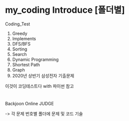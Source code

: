# my_coding Introduce [폴더별]

Coding_Test
1. Greedy
2. Implements
3. DFS/BFS
4. Sorting
5. Search
6. Dynamic Programming
7. Shortest Path
8. Graph
9. 2020년 상반기 삼성전자 기출문제

이것이 코딩테스트다 with 파이썬 참고
#

Backjoon Online JUDGE

-> 각 문제 번호별 폴더에 문제 및 코드 기술

#
